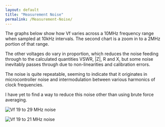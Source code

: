 ```yaml
---
layout: default
title: "Measurement Noise"
permalink: /Measurement-Noise/
---
```

The graphs below show how Vf varies across a 10MHz frequency range when sampled at 10kHz intervals. The second chart is a zoom in to a 2MHz portion of that range.

The other voltages do vary in proportion, which reduces the noise feeding through to the calculated quantities VSWR, |Z|, R and X, but some noise inevitably passes through due to non-linearities and calibration errors.

The noise is quite repeatable, seeming to indicate that it originates in microcontroller noise and intermodulation between various harmonics of clock frequencies.

I have yet to find a way to reduce this noise other than using brute force averaging. 



![Vf 19 to 29 MHz noise](https://g1ojs.github.io/G1OJS-MR300-SARK100-Firmware/assets/img/Vf%20with%20274%20ohm%20load%20-%2010MHz.png)

![Vf 19 to 21 MHz noise](https://g1ojs.github.io/G1OJS-MR300-SARK100-Firmware/assets/img/Vf%20with%20274%20ohm%20load%20-%202MHz.png)
